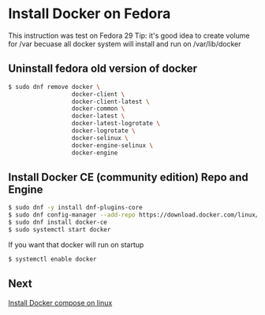 # Install Docker on Fedora
This instruction was test on Fedora 29
Tip: it's good idea to create volume for /var becuase all docker system will install and run on /var/lib/docker
## Uninstall fedora old version of docker
```bash
$ sudo dnf remove docker \  
                  docker-client \
                  docker-client-latest \
                  docker-common \
                  docker-latest \
                  docker-latest-logrotate \
                  docker-logrotate \
                  docker-selinux \
                  docker-engine-selinux \
                  docker-engine
```
## Install Docker CE (community edition) Repo and Engine
```bash
$ sudo dnf -y install dnf-plugins-core
$ sudo dnf config-manager --add-repo https://download.docker.com/linux/fedora/docker-ce.repo
$ sudo dnf install docker-ce
$ sudo systemctl start docker
```
If you want that docker will run on startup
```bash
$ systemctl enable docker
```

## Next
[Install Docker compose on linux](/linux_docker_compose.md "Install Docker compose on linux")